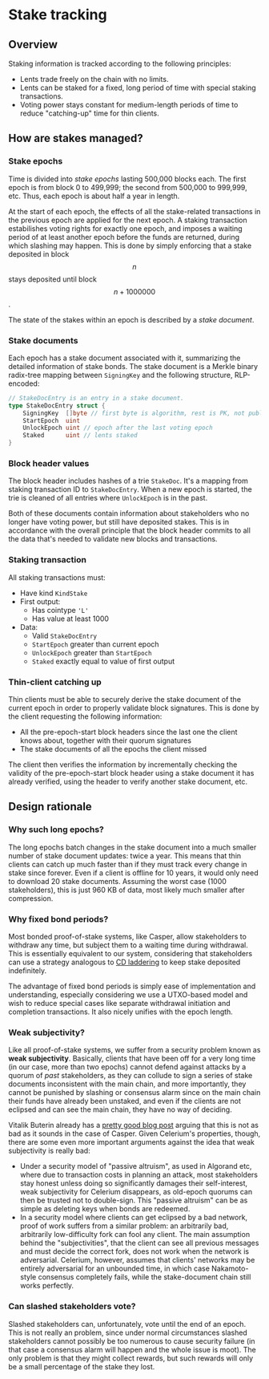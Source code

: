 # Stake tracking

## Overview

Staking information is tracked according to the following principles:

* Lents trade freely on the chain with no limits.
* Lents can be staked for a fixed, long period of time with special staking transactions. 
* Voting power stays constant for medium-length periods of time to reduce "catching-up" time for thin clients.

## How are stakes managed?

### Stake epochs

Time is divided into _stake epochs_ lasting 500,000 blocks each. The first epoch is from block 0 to 499,999; the second from 500,000 to 999,999, etc. Thus, each epoch is about half a year in length.

At the start of each epoch, the effects of all the stake-related transactions in the previous epoch are applied for the next epoch. A staking transaction estabilishes voting rights for exactly one epoch, and imposes a waiting period of at least another epoch before the funds are returned, during which slashing may happen. This is done by simply enforcing that a stake deposited in block $$n$$ stays deposited until block $$n+1000000$$.

The state of the stakes within an epoch is described by a _stake document_.

### Stake documents

Each epoch has a stake document associated with it, summarizing the detailed information of stake bonds. The stake document is a Merkle binary radix-tree mapping between `SigningKey` and the following structure, RLP-encoded:

```go
// StakeDocEntry is an entry in a stake document.
type StakeDocEntry struct {
    SigningKey  []byte // first byte is algorithm, rest is PK, not public key hash
    StartEpoch  uint
    UnlockEpoch uint // epoch after the last voting epoch
    Staked      uint // lents staked
}
```

### Block header values

The block header includes hashes of a trie `StakeDoc`. It's a mapping from staking transaction ID to `StakeDocEntry`. When a new epoch is started, the trie is cleaned of all entries where `UnlockEpoch` is in the past.

Both of these documents contain information about stakeholders who no longer have voting power, but still have deposited stakes. This is in accordance with the overall principle that the block header commits to all the data that's needed to validate new blocks and transactions.

### Staking transaction

All staking transactions must:

* Have kind `KindStake`
* First output:
  * Has cointype `'L'`
  * Has value at least 1000
* Data:
  * Valid `StakeDocEntry`
  * `StartEpoch` greater than current epoch
  * `UnlockEpoch` greater than `StartEpoch`
  * `Staked` exactly equal to value of first output

### Thin-client catching up

Thin clients must be able to securely derive the stake document of the current epoch in order to properly validate block signatures. This is done by the client requesting the following information:

* All the pre-epoch-start block headers since the last one the client knows about, together with their quorum signatures
* The stake documents of all the epochs the client missed

The client then verifies the information by incrementally checking the validity of the pre-epoch-start block header using a stake document it has already verified, using the header to verify another stake document, etc.

## Design rationale

### Why such long epochs?

The long epochs batch changes in the stake document into a much smaller number of stake document updates: twice a year. This means that thin clients can catch up much faster than if they must track every change in stake since forever. Even if a client is offline for 10 years, it would only need to download 20 stake documents. Assuming the worst case \(1000 stakeholders\), this is just 960 KB of data, most likely much smaller after compression.

### Why fixed bond periods?

Most bonded proof-of-stake systems, like Casper, allow stakeholders to withdraw any time, but subject them to a waiting time during withdrawal. This is essentially equivalent to our system, considering that stakeholders can use a strategy analogous to [CD laddering](https://en.wikipedia.org/wiki/Laddering) to keep stake deposited indefinitely.

The advantage of fixed bond periods is simply ease of implementation and understanding, especially considering we use a UTXO-based model and wish to reduce special cases like separate withdrawal initiation and completion transactions. It also nicely unifies with the epoch length.

### Weak subjectivity?

Like all proof-of-stake systems, we suffer from a security problem known as **weak subjectivity**. Basically, clients that have been off for a very long time \(in our case, more than two epochs\) cannot defend against attacks by a quorum of _past_ stakeholders, as they can collude to sign a series of stake documents inconsistent with the main chain, and more importantly, they cannot be punished by slashing or consensus alarm since on the main chain their funds have already been unstaked, and even if the clients are not eclipsed and can see the main chain, they have no way of deciding.

Vitalik Buterin already has a [pretty good blog post](https://blog.ethereum.org/2014/11/25/proof-stake-learned-love-weak-subjectivity/) arguing that this is not as bad as it sounds in the case of Casper. Given Celerium's properties, though, there are some even more important arguments against the idea that weak subjectivity is really bad:

* Under a security model of "passive altruism", as used in Algorand etc, where due to transaction costs in planning an attack, most stakeholders stay honest unless doing so significantly damages their self-interest, weak subjectivity for Celerium disappears, as old-epoch quorums can then be trusted not to double-sign. This "passive altruism" can be as simple as deleting keys when bonds are redeemed.
* In a security model where clients can get eclipsed by a bad network, proof of work suffers from a similar problem: an arbitrarily bad, arbitrarily low-difficulty fork can fool any client. The main assumption behind the "subjectivities", that the client can see all previous messages and must decide the correct fork, does not work when the network is adversarial. Celerium, however, assumes that clients' networks may be entirely adversarial for an unbounded time, in which case Nakamoto-style consensus completely fails, while the stake-document chain still works perfectly.

### Can slashed stakeholders vote?

Slashed stakeholders can, unfortunately, vote until the end of an epoch. This is not really an problem, since under normal circumstances slashed stakeholders cannot possibly be too numerous to cause security failure \(in that case a consensus alarm will happen and the whole issue is moot\). The only problem is that they might collect rewards, but such rewards will only be a small percentage of the stake they lost.

